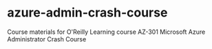 # azure-admin-crash-course
Course materials for O'Reilly Learning course AZ-301 Microsoft Azure Administrator Crash Course
